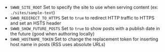 - `SWWB_SITE_ROOT` Set to specify the site to use when serving content (ex: `./sites/sample-text`)
- `SWWB_REDIRECT_TO_HTTPS` Set to `true` to redirect HTTP traffic to HTTPS and set an HSTS header
- `SWWB_SHOW_FUTURE_POSTS` Set to `true` to show posts with a publish date in the future (good when authoring locally)
- `SWWB_HOSTNAME_TOKEN` Set to change the replacement token for inserting host name in posts (RSS uses absolute URLs)
